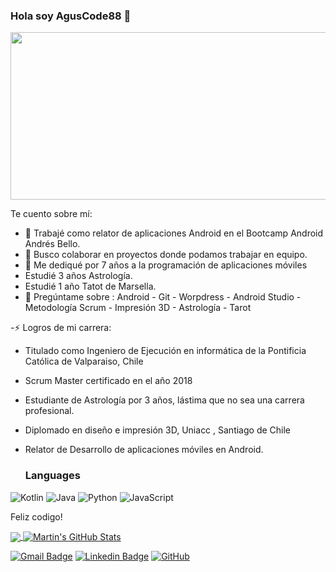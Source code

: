 ### Hola soy AgusCode88 👋

<img src="https://i.postimg.cc/nztg7Q93/banner.png" width="1024px" height="268px" />


Te cuento sobre mí:

- 🔭 Trabajé como relator de aplicaciones Android en el Bootcamp Android Andrés Bello. 
- 👯 Busco colaborar en proyectos donde podamos trabajar en equipo.
- 🤔 Me dediqué por 7 años a la programación de aplicaciones móviles
-    Estudié 3 años Astrología.
-    Estudié 1 año Tatot de Marsella.
- 💬 Pregúntame sobre :  Android - Git - Worpdress - Android Studio - Metodología Scrum - Impresión 3D - Astrología - Tarot

-⚡ Logros de mi carrera: 

* Titulado como Ingeniero de Ejecución en informática de la Pontificia Católica de Valparaiso, Chile
* Scrum Master certificado en el año 2018
* Estudiante de Astrología por 3 años, lástima que no sea una carrera profesional.
* Diplomado en diseño e impresión 3D, Uniacc , Santiago de Chile
* Relator de Desarrollo de aplicaciones móviles en Android.

  ### Languages

![Kotlin](https://img.shields.io/badge/kotlin-%237F52FF.svg?style=for-the-badge&logo=kotlin&logoColor=white)
![Java](https://img.shields.io/badge/-Java-000?&logo=Java&logoColor=007396)
![Python](https://img.shields.io/badge/-Python-000?&logo=Python)
![JavaScript](https://img.shields.io/badge/-JavaScript-000?&logo=JavaScript)


Feliz codigo!

<a href="https://github.com/agusCode88/agusCode88">
  <img align="center" src="https://github-readme-stats.vercel.app/api/top-langs/?username=agusCode88&hide=java,html,tex&title_color=ffffff&text_color=c9cacc&icon_color=2bbc8a&bg_color=1d1f21&langs_count=3" />
</a>
<a href="https://github.com/agusCode88/agusCode88">
  <img align="center" src="https://github-readme-stats.vercel.app/api?username=agusCode88&show_icons=true&line_height=27&count_private=true&title_color=ffffff&text_color=c9cacc&icon_color=2bbc8a&bg_color=1d1f21" alt="Martin's GitHub Stats" />
</a>



[![Gmail Badge](https://img.shields.io/badge/-agus.romero.salazar@gmail.com-c14438?style=flat-square&logo=Gmail&logoColor=white&link=mailto:agus.romero.salazar@gmail.com)](mailto:agus.romero.salazar@gmail.com)
[![Linkedin Badge](https://img.shields.io/badge/-agustinRomeroSalazar-blue?style=flat-square&logo=Linkedin&logoColor=white&link=https://www.linkedin.com/in/agustin-romero-salazar-01254465/)](https://www.linkedin.com/in/agustin-romero-salazar-01254465/)
[![GitHub](https://img.shields.io/badge/-GitHub-181717?style=flat-square&logo=github&logoColor=white&link=https://github.com/agusCode88)](https://github.com/agusCode88)


[instagram]: (https://www.instagram.com/agus.code/)
[linkedin]: (https://www.linkedin.com/in/agustin-romero-salazar-01254465/)




